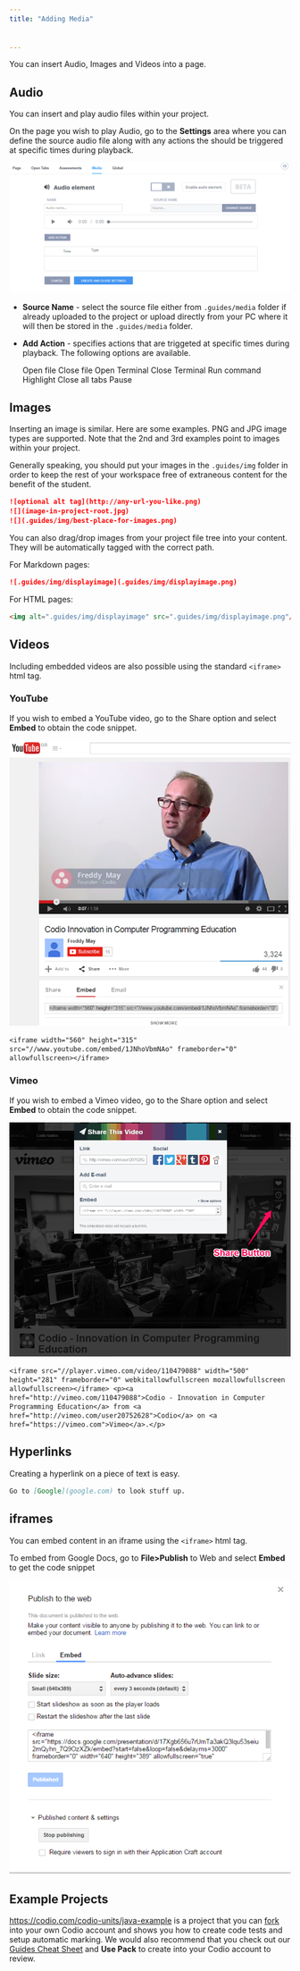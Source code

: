 ```yaml
---
title: "Adding Media"


---
```

You can insert Audio, Images and Videos into a page.

## Audio
You can insert and play audio files within your project.

On the page you wish to play Audio, go to the **Settings** area where you can define the source audio file along with any actions the should be triggered at specific times during playback.

<img alt="authtoken" src="/img/guides/media.png" class="simple"/>

- **Source Name** - select the source file either from `.guides/media` folder if already uploaded to the project or upload directly from your PC where it will then be stored in the `.guides/media` folder.
- **Add Action** - specifies actions that are triggeted at specific times during playback. The following options are available.

  Open file
  Close file
  Open Terminal
  Close Terminal
  Run command
  Highlight
  Close all tabs
  Pause


## Images
Inserting an image is similar. Here are some examples. PNG and JPG image types are supported. Note that the 2nd and 3rd examples point to images within your project.

Generally speaking, you should put your images in the `.guides/img` folder in order to keep the rest of your workspace free of extraneous content for the benefit of the student.

```markdown
![optional alt tag](http://any-url-you-like.png)
![](image-in-project-root.jpg)
![](.guides/img/best-place-for-images.png)
```


You can also drag/drop images from your project file tree into your content. They will be automatically tagged with the correct path.

For Markdown pages:

```markdown
![.guides/img/displayimage](.guides/img/displayimage.png)
```

For HTML pages:

```html
<img alt=".guides/img/displayimage" src=".guides/img/displayimage.png"/>
```


## Videos

Including embedded videos are also possible using the standard `<iframe>` html tag.


### YouTube

If you wish to embed a YouTube video, go to the Share option and select **Embed** to obtain the code snippet.

<img alt="authtoken" src="/img/guides/guides_youtube.png" class="simple"/>

```
<iframe width="560" height="315" src="//www.youtube.com/embed/1JNhoVbmNAo" frameborder="0" allowfullscreen></iframe>
```

### Vimeo

  If you wish to embed a Vimeo video, go to the Share option and select **Embed** to obtain the code snippet.

<img alt="authtoken" src="/img/guides/guides_vimeo.png" class="simple"/>

```
<iframe src="//player.vimeo.com/video/110479088" width="500" height="281" frameborder="0" webkitallowfullscreen mozallowfullscreen allowfullscreen></iframe> <p><a href="http://vimeo.com/110479088">Codio - Innovation in Computer Programming Education</a> from <a href="http://vimeo.com/user20752628">Codio</a> on <a href="https://vimeo.com">Vimeo</a>.</p>
```

## Hyperlinks
Creating a hyperlink on a piece of text is easy.

```markdown
Go to [Google](google.com) to look stuff up.
```



## iframes

You can embed content in an iframe using the `<iframe>` html tag.

To embed from Google Docs, go to **File>Publish** to Web and select **Embed** to get the code snippet

<img alt="authtoken" src="/img/guides/guides_publish.png" class="simple"/>


## Example Projects
https://codio.com/codio-units/java-example is a project that you can [fork](/ide/features/fork/) into your own Codio account and shows you how to create code tests and setup automatic marking. We would also recommend that you check out our [Guides Cheat Sheet](https://codio.com/home/starter-packs/cb114a27-d88e-4b74-a2a0-518ccb30dc44/) and **Use Pack** to create into your Codio account to review.